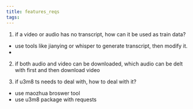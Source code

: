 ```yaml
---
title: features_reqs
tags:
---
```


1. if a video or audio has no transcript, how can it be used as train data?
- use tools like jianying or whisper to generate transcript, then modify it.
- 


2. if both audio and video can be downloaded, which audio can be delt with first and then download video

3. if u3m8 ts needs to deal with, how to deal with it?
- use maozhua broswer tool 
- use u3m8 package with requests